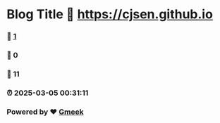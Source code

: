 # Blog Title :link: https://cjsen.github.io 
### :page_facing_up: [1](https://cjsen.github.io/tag.html) 
### :speech_balloon: 0 
### :hibiscus: 11 
### :alarm_clock: 2025-03-05 00:31:11 
### Powered by :heart: [Gmeek](https://github.com/Meekdai/Gmeek)
